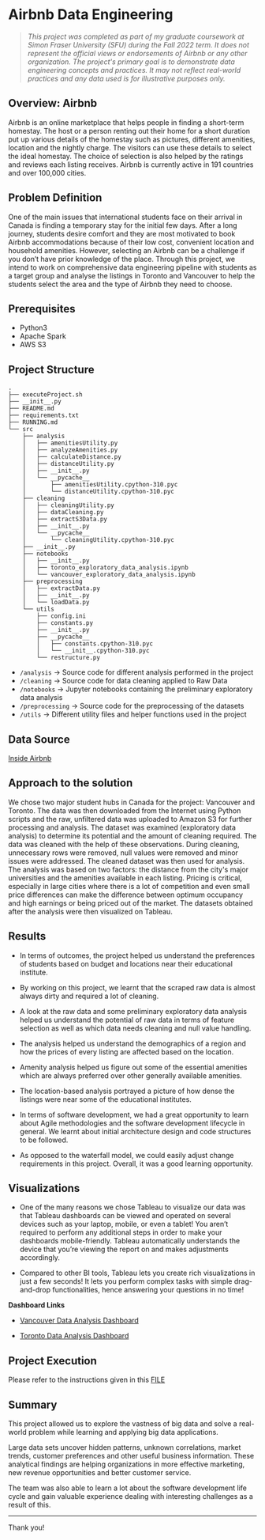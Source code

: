 # Airbnb Data Engineering

> _This project was completed as part of my graduate coursework at Simon Fraser University (SFU) during the Fall 2022 term. It does not represent the official views or endorsements of Airbnb or any other organization. The project's primary goal is to demonstrate data engineering concepts and practices. It may not reflect real-world practices and any data used is for illustrative purposes only._

## Overview: Airbnb

Airbnb is an online marketplace that helps people in finding a short-term homestay. The host or a person renting out their home for a short duration put up various details of the homestay such as pictures, different amenities, location and the nightly charge. The visitors can use these details to select the ideal homestay. The choice of selection is also helped by the ratings and reviews each listing receives. Airbnb is currently active in 191 countries and over 100,000 cities.


## Problem Definition

One of the main issues that international students face on their arrival in Canada is finding a temporary stay for the initial few days. After a long journey, students desire comfort and they are most motivated to book Airbnb accommodations because of their low cost, convenient location and household amenities. However, selecting an Airbnb can be a challenge if you don’t have prior knowledge of the place. Through this project, we intend to work on comprehensive data engineering pipeline with students as a target group and analyse the listings in Toronto and Vancouver to help the students select the area and the type of Airbnb they need to choose.


## Prerequisites

- Python3
- Apache Spark
- AWS S3


## Project Structure

```
.
├── executeProject.sh
├── __init__.py
├── README.md
├── requirements.txt
├── RUNNING.md
└── src
    ├── analysis
    │   ├── amenitiesUtility.py
    │   ├── analyzeAmenities.py
    │   ├── calculateDistance.py
    │   ├── distanceUtility.py
    │   ├── __init__.py
    │   └── __pycache__
    │       ├── amenitiesUtility.cpython-310.pyc
    │       └── distanceUtility.cpython-310.pyc
    ├── cleaning
    │   ├── cleaningUtility.py
    │   ├── dataCleaning.py
    │   ├── extractS3Data.py
    │   ├── __init__.py
    │   └── __pycache__
    │       └── cleaningUtility.cpython-310.pyc
    ├── __init__.py
    ├── notebooks
    │   ├── __init__.py
    │   ├── toronto_exploratory_data_analysis.ipynb
    │   └── vancouver_exploratory_data_analysis.ipynb
    ├── preprocessing
    │   ├── extractData.py
    │   ├── __init__.py
    │   └── loadData.py
    └── utils
        ├── config.ini
        ├── constants.py
        ├── __init__.py
        ├── __pycache__
        │   ├── constants.cpython-310.pyc
        │   └── __init__.cpython-310.pyc
        └── restructure.py
```

- `/analysis` -> Source code for different analysis performed in the project
- `/cleaning` -> Source code for data cleaning applied to Raw Data
- `/notebooks` -> Jupyter notebooks containing the preliminary exploratory data analysis
- `/preprocessing` -> Source code for the preprocessing of the datasets
- `/utils` -> Different utility files and helper functions used in the project


## Data Source

[Inside Airbnb](http://insideairbnb.com/get-the-data)


## Approach to the solution

We chose two major student hubs in Canada for the project: Vancouver and Toronto. The data was then downloaded from the Internet using Python scripts and the raw, unfiltered data was uploaded to Amazon S3 for further processing and analysis. The dataset was examined (exploratory data analysis) to determine its potential and the amount of cleaning required. The data was cleaned with the help of these observations. During cleaning, unnecessary rows were removed, null values were removed and minor issues were addressed. The cleaned dataset was then used for analysis. The analysis was based on two factors: the distance from the city's major universities and the amenities available in each listing. Pricing is critical, especially in large cities where there is a lot of competition and even small price differences can make the difference between optimum occupancy and high earnings or being priced out of the market. The datasets obtained after the analysis were then visualized on Tableau.


## Results

- In terms of outcomes, the project helped us understand the preferences of students based on budget and locations near their educational institute. 

- By working on this project, we learnt that the scraped raw data is almost always dirty and required a lot of cleaning. 

- A look at the raw data and some preliminary exploratory data analysis helped us understand the potential of raw data in terms of feature selection as well as which data needs cleaning and null value handling.

- The analysis helped us understand the demographics of a region and how the prices of every listing are affected based on the location.

- Amenity analysis helped us figure out some of the essential amenities which are always preferred over other generally available amenities. 

- The location-based analysis portrayed a picture of how dense the listings were near some of the educational institutes. 

- In terms of software development, we had a great opportunity to learn about Agile methodologies and the software development lifecycle in general. We learnt about initial architecture design and code structures to be followed. 

- As opposed to the waterfall model, we could easily adjust change requirements in this project. Overall, it was a good learning opportunity.


## Visualizations

- One of the many reasons we chose Tableau to visualize our data was that Tableau dashboards can be viewed and operated on several devices such as your laptop, mobile, or even a tablet! You aren’t required to perform any additional steps in order to make your dashboards mobile-friendly. Tableau automatically understands the device that you’re viewing the report on and makes adjustments accordingly.

- Compared to other BI tools, Tableau lets you create rich visualizations in just a few seconds! It lets you perform complex tasks with simple drag-and-drop functionalities, hence answering your questions in no time!

**Dashboard Links**

- [Vancouver Data Analysis Dashboard](https://public.tableau.com/app/profile/priyanka.jain4165/viz/vancouveranalysis/vancouver_main)

- [Toronto Data Analysis Dashboard](https://public.tableau.com/app/profile/priyanka.jain4165/viz/torontoanalysis/toronto_main)


## Project Execution

Please refer to the instructions given in this [FILE](RUNNING.md)


## Summary

This project allowed us to explore the vastness of big data and solve a real-world problem while learning and applying big data applications.

Large data sets uncover hidden patterns, unknown correlations, market trends, customer preferences and other useful business information. These analytical findings are helping organizations in more effective marketing, new revenue opportunities and better customer service.

The team was also able to learn a lot about the software development life cycle and gain valuable experience dealing with interesting challenges as a result of this.

---

Thank you!
